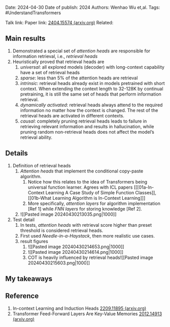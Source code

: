 Date: 2024-04-30
Date of publish: 2024
Authors: Wenhao Wu et,al.
Tags: #UnderstandTransformers 

Talk link: 
Paper link: [2404.15574 (arxiv.org)](https://arxiv.org/pdf/2404.15574)
Related: 

## Main results
1. Demonstrated a special set of *attention heads* are responsible for information retrieval, i.e., *retrieval heads*
2. Heuristically proved that retrieval heads are
	1. *universal*: all explored models (decoder) with long-context capability have a set of retrieval heads
	2. *sparse*: less than 5$\%$ of the attention heads are retrieval
	3. *intrinsic*: retrieval heads already exist in models pretrained with short context. When extending the context length to 32-128K by continual pretraining, it is still the same set of heads that perform information retrieval.
	4. *dynamically activated*: retrieval heads always attend to the required information no matter how the context is changed. The rest of the retrieval heads are activated in different contexts.
	5. *causal*: completely pruning retrieval heads leads to failure in retrieving relevant information and results in hallucination, while pruning random non-retrieval heads does not affect the model’s retrieval ability.
## Details
1. Definition of retrieval heads
	1. *Attention heads* that implement the conditional copy-paste algorithm. 
		1. Notice how this relates to the idea of Transformers being universal function learner. Agrees with ICL papers [[[01a-In-Context Learning A Case Study of Simple Function Classes]], [[01b-What Learning Algorithm is In-Context Learning]]]
		2. More specifically, *attention layers* for algorithm implementation [Ref 1] while *FNN layers* for storing knowledge [Ref 2]. 
	2. ![[Pasted image 20240430213035.png|1000]]
2. Test detail
	1. In tests, *attention heads* with retrieval score higher than preset threshold is considered retrieval heads.
	2. First used *Needle-in-a-Haystack*, then more realistic use cases.
	3. result figures
		1. ![[Pasted image 20240430214653.png|1000]]
		2. ![[Pasted image 20240430214614.png|1000]]
		3. COT is heavily influenced by retrieval heads![[Pasted image 20240430215603.png|1000]]
## My takeaways

## Reference
1. In-context Learning and Induction Heads [2209.11895 (arxiv.org)](https://arxiv.org/pdf/2209.11895)
2. Transformer Feed-Forward Layers Are Key-Value Memories [2012.14913 (arxiv.org)](https://export.arxiv.org/pdf/2012.14913)